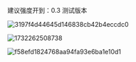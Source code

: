 建议强度开到：0.3 测试版本

![3197f4d44645d146838cb42b4eccdc0](https://github.com/user-attachments/assets/cfd22b08-67f1-4405-a584-c742a762de4d)

![1732262508738](https://github.com/user-attachments/assets/a1d8e23d-b3ad-45d0-a372-ba0828f6ccd9)

![f58efd1824768aa94fa93e6ba1e10d1](https://github.com/user-attachments/assets/69c878b7-461d-42ea-895b-1a6f4984a7ed)
